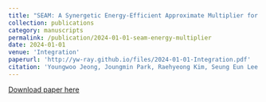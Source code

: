 ```yaml
---
title: "SEAM: A Synergetic Energy‑Efficient Approximate Multiplier for Application Demanding Substantial Computational Resources"
collection: publications
category: manuscripts
permalink: /publication/2024-01-01-seam-energy-multiplier
date: 2024-01-01
venue: 'Integration'
paperurl: 'http://yw-ray.github.io/files/2024-01-01-Integration.pdf'
citation: 'Youngwoo Jeong, Joungmin Park, Raehyeong Kim, Seung Eun Lee. (2024). &quot;SEAM: A Synergetic Energy‑Efficient Approximate Multiplier for Application Demanding Substantial Computational Resources.&quot; <i>Integration</i>.'
---
```


<a href='http://yw-ray.github.io/files/2024-01-01-Integration.pdf'>Download paper here</a>

